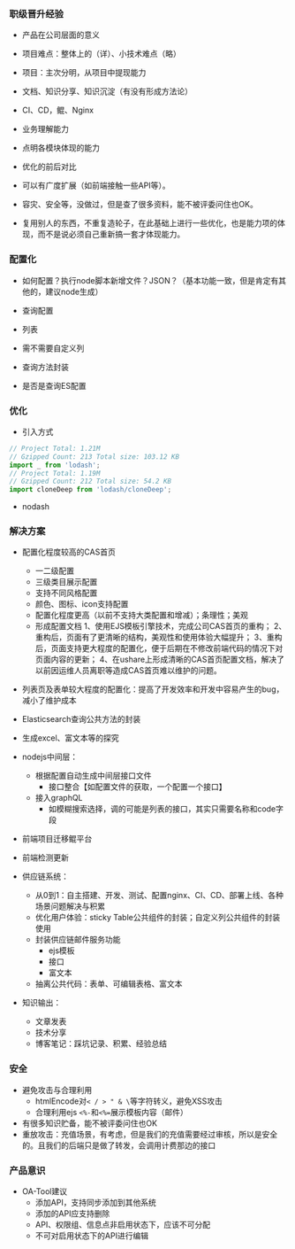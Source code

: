 ### 职级晋升经验

- 产品在公司层面的意义
- 项目难点：整体上的（详）、小技术难点（略）
- 项目：主次分明，从项目中提现能力
- 文档、知识分享、知识沉淀（有没有形成方法论）
- CI、CD，鲲、Nginx
- 业务理解能力
- 点明各模块体现的能力
- 优化的前后对比

- 可以有广度扩展（如前端接触一些API等）。
- 容灾、安全等，没做过，但是查了很多资料，能不被评委问住也OK。
- 复用别人的东西，不重复造轮子，在此基础上进行一些优化，也是能力项的体现，而不是说必须自己重新搞一套才体现能力。


### 配置化

- 如何配置？执行node脚本新增文件？JSON？（基本功能一致，但是肯定有其他的，建议node生成）

- 查询配置
- 列表
- 需不需要自定义列

- 查询方法封装
- 是否是查询ES配置

### 优化

- 引入方式

```js
// Project Total: 1.21M
// Gzipped Count: 213 Total size: 103.12 KB
import _ from 'lodash';
// Project Total: 1.19M
// Gzipped Count: 212 Total size: 54.2 KB
import cloneDeep from 'lodash/cloneDeep'; 
```

- nodash

### 解决方案

- 配置化程度较高的CAS首页
  - 一二级配置
  - 三级类目展示配置
  - 支持不同风格配置
  - 颜色、图标、icon支持配置
  - 配置化程度更高（以前不支持大类配置和增减）；条理性；美观
  - 形成配置文档
  1、使用EJS模板引擎技术，完成公司CAS首页的重构；
  2、重构后，页面有了更清晰的结构，美观性和使用体验大幅提升；
  3、重构后，页面支持更大程度的配置化，便于后期在不修改前端代码的情况下对页面内容的更新；
  4、在ushare上形成清晰的CAS首页配置文档，解决了以前因运维人员离职等造成CAS首页难以维护的问题。
- 列表页及表单较大程度的配置化：提高了开发效率和开发中容易产生的bug，减小了维护成本
- Elasticsearch查询公共方法的封装
- 生成excel、富文本等的探究
- nodejs中间层：
  - 根据配置自动生成中间层接口文件
    - 接口整合【如配置文件的获取，一个配置一个接口】
  - 接入graphQL
    - 如模糊搜索选择，调的可能是列表的接口，其实只需要名称和code字段
- 前端项目迁移鲲平台
- 前端检测更新
- 供应链系统：
  - 从0到1：自主搭建、开发、测试、配置nginx、CI、CD、部署上线、各种场景问题解决与积累
  - 优化用户体验：sticky Table公共组件的封装；自定义列公共组件的封装使用
  - 封装供应链邮件服务功能
    - ejs模板
    - 接口
    - 富文本
  - 抽离公共代码：表单、可编辑表格、富文本

- 知识输出：
  - 文章发表
  - 技术分享
  - 博客笔记：踩坑记录、积累、经验总结


### 安全

- 避免攻击与合理利用
  - htmlEncode对`< / > " & \`等字符转义，避免XSS攻击
  - 合理利用ejs `<%-`和`<%=`展示模板内容（邮件）
- 有很多知识贮备，能不被评委问住也OK
- 重放攻击：充值场景，有考虑，但是我们的充值需要经过审核，所以是安全的。且我们的后端只是做了转发，会调用计费那边的接口

###  产品意识

- OA-Tool建议
  - 添加API，支持同步添加到其他系统
  - 添加的API应支持删除
  - API、权限组、信息点非启用状态下，应该不可分配
  - 不可对启用状态下的API进行编辑